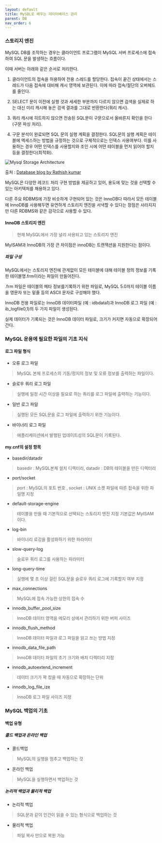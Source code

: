 ```yaml
---
layout: default
title: MySQL로 배우는 데이터베이스 관리
parent: DB
nav_order: 6
---
```


### 스토리지 엔진

MySQL DB를 조작하는 경우는 클라이언트 프로그램이 MySQL 서버 프로세스에 접속하여 SQL 문을 발생하는 흐름이다.

이때 서버는 아래와 같은 순서로 처리한다.

1. 클라이언트의 접속을 허용하여 전용 스레드를 할당한다. 접속이 끝긴 상태에서는 스레드가 다음 접속에 대비해 캐시 영역에 보관된다. 이에 따라 접속/절단의 오버헤드를 줄인다.

2. SELECT 문이 이전에 실행 것과 세세한 부분까지 다르지 않으면 검색을 실제로 하는 대신 미리 캐시해 놓은 검색 결과를 그대로 반환한다(쿼리 캐시).

3. 쿼리 캐시에 히트하지 않으면 전송된 SQL문이 구문으로서 올바른지 확인을 한다(구문 파싱 처리).

4. 구문 분석이 완료되면 SQL 문의 실행 계획을 결정한다. SQL문의 실행 계획은 테이블에 엑세스하는 방법을 규정하는 것으로 구체적으로는 인덱스 사용여부다. 이를 사용하는 경우 어떤 인덱스를 사용할지와 조인 시에 어떤 테이블을 먼저 읽어야 할지 등을 결정한다(최적화).

![Mysql Storage Architecture](https://3.bp.blogspot.com/-WllJC9xfxqg/VxTbuAoMm4I/AAAAAAAAHzA/1tF7Sxx8Y34levMmR9fYPZfDQDHVdWzKwCLcB/s400/MySQL%2BArchitecture.png)

출처 : [Database blog by Rathish kumar](https://www.rathishkumar.in/2016/04/understanding-mysql-architecture.html)

MySQL은 다양한 레코드 처리 구현 방법을 제공하고 있어, 용도에 맞는 것을 선택할 수 있는 아키텍처를 채용하고 있다.

다른 주요 RDBMS에 가장 비슷하게 구현되어 있는 것은 InnoDB다 따라서 모든 테이블에 InnoDB를 사용해두면 유연하게 스토리지 엔진을 서낵할 수 있다는 장점은 사라지지만 다른 RDBMS와 같은 감각으로 사용할 수 있다.

#### InnoDB 스토리지 엔진
>현재 MySQL에서 가장 널리 사용되고 있는 스토리지 엔진

MyISAM과 InnoDB의 가장 큰 차이점은 innoDB는 트랜잭션을 지원한다는 점이다.

##### 파일 구성

MySQL에서는 스토리지 엔진에 관게없이 모든 테이블에 대해 테이블 정의 정보를 기록한 테이블명.frm이라는 파일이 만들어진다.

.frm 파일은 테이블의 메타 정보를기록하기 위한 파일로, MySQL 5.0까지 테이블 이름을 영문자 또는 밑줄 등의 ASCII 문자로 구성해야 했다.

InnoDB 전용 파일로는 InnoDB 데이터파일 (예 : idbdata1)과 InnoDB 로그 파일 (예 : ib_logfile0,1)의 두 가지 파일이 생성된다.

실제 데이터가 기록되는 것은 InnoDB 데이터 파일로, 크기가 커지면 자동으로 확장되어 간다.

### MySQL 운용에 필요한 파일의 기초 지식

#### 로그 파일 형식

* 오류 로그 파일
> MySQL 본체 프로세스의 기동/정지의 정보 및 오류 정보를 출력하는 파일이다.

* 슬로우 쿼리 로그 파일
> 실행에 일정 시간 이상을 필요로 하는 쿼리를 로그 파일에 출력하는 기능이다.

* 일반 로그 파일
> 실행된 모든 SQL문을 로그 파일에 출력하기 위한 기능이다.

* 바이너리 로그 파일
>애플리케이션에서 발행된 업데이트성의 SQL문이 기록된다.

#### my.cnf의 설정 항목

* basedir/datadir
> basedir : MySQL본체 설치 디렉터리, datadir : DB의 테이블을 만든 디렉터리

* port/socket
> port : MySQL의 포트 번호 , socket : UNIX 소켓 파일에 따른 접속을 위한 파일명 지정

* default-storage-engine
>테이블을 만들 때 기본적으로 선택되는 스토리지 엔진 지정 기본값은 MyISAM이다.

* log-bin
>바이너리 로깅을 활성화하기 위한 파라미터

* slow-query-log
>슬로우 쿼리 로그를 사용하는 파라미터

* long-query-time
>실행에 몇 초 이상 걸린 SQL문을 슬로우 쿼리 로그에 기록할지 여부 지정

* max_connections
>MySQL에 접속 가능한 상한의 접속 수

* innodb_buffer_pool_size
>InnoDB 데이터 영역을 메모리 상에서 관리하기 위한 버퍼 사이즈

* innodb_flush_method
>InnoDB 데이터 파일과 로그 파일을 읽고 쓰는 방법 지정

* innodb_data_file_path
>InnoDB 데이터 파일의 초기 크기와 배치 디렉터리 지정

* innodb_autoextend_increment
>데이터 크기가 꽉 찼을 때 자동으로 확장하는 단위

* innodb_log_file_ize
>InnoDB 로그 파일 사이즈 지정

### MySQL 백업의 기초

#### 백업 유형

##### 콜드 백업과 온라인 백업

* 콜드백업
>MySQL의 실행을 멈추고 백업하는 것

* 온라인 백업
>MySQL을 실행하면서 백업하는 것

##### 논리적 백업과 물리적 백업

* 논리적 백업
>SQL문과 같이 인간이 읽을 수 있는 형식으로 백업하는 것

* 물리적 백업
>파일 복사 만으로 복원 가능